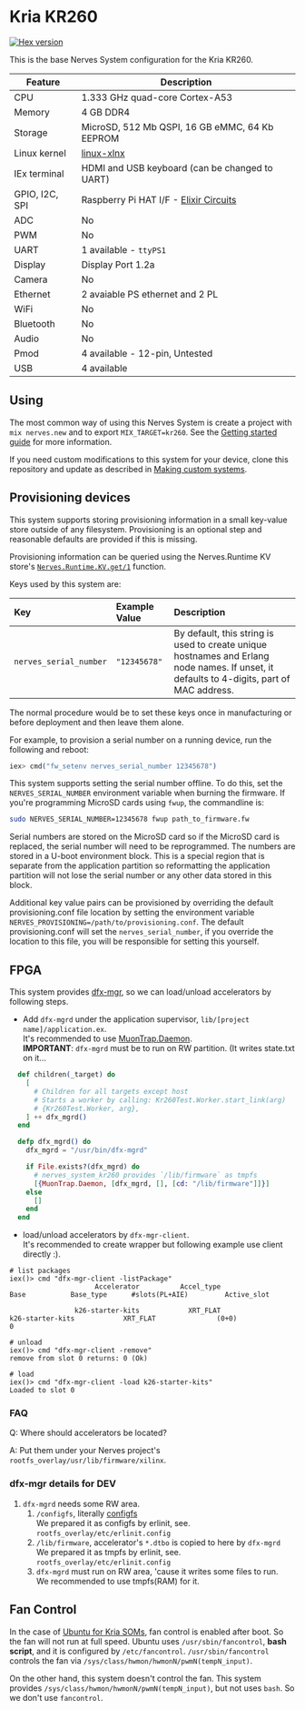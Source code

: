 # Kria KR260

[![Hex version](https://img.shields.io/hexpm/v/nerves_system_kr260.svg "Hex version")](https://hex.pm/packages/nerves_system_kr260)

This is the base Nerves System configuration for the Kria KR260.


| Feature         | Description                                                                  |
| --------------- | ---------------------------------------------------------------------------- |
| CPU             | 1.333 GHz quad-core Cortex-A53                                               |
| Memory          | 4 GB DDR4                                                                    |
| Storage         | MicroSD, 512 Mb QSPI, 16 GB eMMC, 64 Kb EEPROM                               |
| Linux kernel    | [linux-xlnx](https://github.com/Xilinx/linux-xlnx)                           |
| IEx terminal    | HDMI and USB keyboard (can be changed to UART)                               |
| GPIO, I2C, SPI  | Raspberry Pi HAT I/F - [Elixir Circuits](https://github.com/elixir-circuits) |
| ADC             | No                                                                           |
| PWM             | No                                                                           |
| UART            | 1 available - `ttyPS1`                                                       |
| Display         | Display Port 1.2a                                                            |
| Camera          | No                                                                           |
| Ethernet        | 2 avaiable PS ethernet and 2 PL                                              |
| WiFi            | No                                                                           |
| Bluetooth       | No                                                                           |
| Audio           | No                                                                           |
| Pmod            | 4 available - 12-pin, Untested                                               |
| USB             | 4 available                                                                  |

## Using

The most common way of using this Nerves System is create a project with `mix
nerves.new` and to export `MIX_TARGET=kr260`. See the [Getting started guide](https://hexdocs.pm/nerves/getting-started.html#creating-a-new-nerves-app)
for more information.

If you need custom modifications to this system for your device, clone this
repository and update as described in [Making custom systems](https://hexdocs.pm/nerves/customizing-systems.html).

## Provisioning devices

This system supports storing provisioning information in a small key-value store
outside of any filesystem. Provisioning is an optional step and reasonable
defaults are provided if this is missing.

Provisioning information can be queried using the Nerves.Runtime KV store's
[`Nerves.Runtime.KV.get/1`](https://hexdocs.pm/nerves_runtime/Nerves.Runtime.KV.html#get/1) function.

Keys used by this system are:

Key                    | Example Value     | Description
:--------------------- | :---------------- | :----------
`nerves_serial_number` | `"12345678"`      | By default, this string is used to create unique hostnames and Erlang node names. If unset, it defaults to 4-digits, part of MAC address.

The normal procedure would be to set these keys once in manufacturing or before
deployment and then leave them alone.

For example, to provision a serial number on a running device, run the following
and reboot:

```elixir
iex> cmd("fw_setenv nerves_serial_number 12345678")
```

This system supports setting the serial number offline. To do this, set the
`NERVES_SERIAL_NUMBER` environment variable when burning the firmware. If you're
programming MicroSD cards using `fwup`, the commandline is:

```sh
sudo NERVES_SERIAL_NUMBER=12345678 fwup path_to_firmware.fw
```

Serial numbers are stored on the MicroSD card so if the MicroSD card is
replaced, the serial number will need to be reprogrammed. The numbers are stored
in a U-boot environment block. This is a special region that is separate from
the application partition so reformatting the application partition will not
lose the serial number or any other data stored in this block.

Additional key value pairs can be provisioned by overriding the default
provisioning.conf file location by setting the environment variable
`NERVES_PROVISIONING=/path/to/provisioning.conf`. The default provisioning.conf
will set the `nerves_serial_number`, if you override the location to this file,
you will be responsible for setting this yourself.

## FPGA

This system provides [dfx-mgr](https://github.com/Xilinx/dfx-mgr), so we can load/unload accelerators
by following steps.

- Add `dfx-mgrd` under the application supervisor, `lib/[project name]/application.ex`.  
   It's recommended to use [MuonTrap.Daemon](https://hexdocs.pm/muontrap/MuonTrap.Daemon.html).  
   **IMPORTANT**: `dfx-mgrd` must be to run on RW partition.  (It writes state.txt on it...

```elixir
  def children(_target) do
    [
      # Children for all targets except host
      # Starts a worker by calling: Kr260Test.Worker.start_link(arg)
      # {Kr260Test.Worker, arg},
    ] ++ dfx_mgrd()
  end

  defp dfx_mgrd() do
    dfx_mgrd = "/usr/bin/dfx-mgrd"

    if File.exists?(dfx_mgrd) do
      # nerves_system_kr260 provides `/lib/firmware` as tmpfs
      [{MuonTrap.Daemon, [dfx_mgrd, [], [cd: "/lib/firmware"]]}]
    else
      []
    end
  end
```

- load/unload accelerators by `dfx-mgr-client`.  
  It's recommended to create wrapper but following example use client directly :).

```
# list packages
iex()> cmd "dfx-mgr-client -listPackage"
                     Accelerator          Accel_type                            Base           Base_type      #slots(PL+AIE)         Active_slot

                k26-starter-kits            XRT_FLAT                k26-starter-kits            XRT_FLAT               (0+0)                  0
```

```
# unload
iex()> cmd "dfx-mgr-client -remove"     
remove from slot 0 returns: 0 (Ok)
```

```
# load
iex()> cmd "dfx-mgr-client -load k26-starter-kits"
Loaded to slot 0
```

### FAQ

Q: Where should accelerators be located?

A: Put them under your Nerves project's `rootfs_overlay/usr/lib/firmware/xilinx`.

### dfx-mgr details for DEV

1. `dfx-mgrd` needs some RW area.
    1. `/configfs`, literally [configfs](https://www.kernel.org/doc/Documentation/filesystems/configfs/configfs.txt)  
       We prepared it as configfs by erlinit, see. `rootfs_overlay/etc/erlinit.config`
    1. `/lib/firmware`, accelerator's `*.dtbo` is copied to here by `dfx-mgrd`  
       We prepared it as tmpfs by erlinit, see. `rootfs_overlay/etc/erlinit.config`
    1. `dfx-mgrd` must run on RW area, 'cause it writes some files to run.  
       We recommended to use tmpfs(RAM) for it.

## Fan Control

In the case of [Ubuntu for Kria SOMs](https://ubuntu.com/download/amd-xilinx), fan control is enabled after boot.
So the fan will not run at full speed.
Ubuntu uses `/usr/sbin/fancontrol`, **bash script**, and it is configured by `/etc/fancontrol`.
`/usr/sbin/fancontrol` controls the fan via `/sys/class/hwmon/hwmonN/pwmN(tempN_input)`.

On the other hand, this system doesn't control the fan.
This system provides `/sys/class/hwmon/hwmonN/pwmN(tempN_input)`, but not uses `bash`.
So we don't use `fancontrol`.
